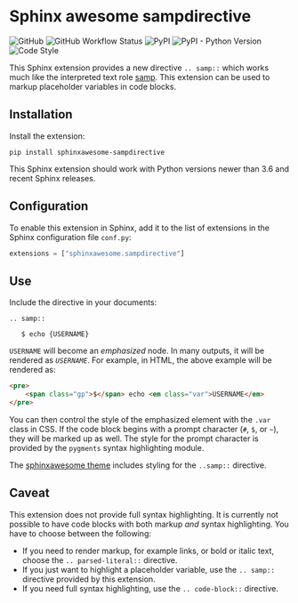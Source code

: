 # Sphinx awesome sampdirective

![GitHub](https://img.shields.io/github/license/kai687/sphinxawesome-sampdirective?color=blue&style=for-the-badge)
![GitHub Workflow Status](https://img.shields.io/github/workflow/status/kai687/sphinxawesome-sampdirective/Run%20unit%20tests?style=for-the-badge)
![PyPI](https://img.shields.io/pypi/v/sphinxawesome-sampdirective?style=for-the-badge)
![PyPI - Python Version](https://img.shields.io/pypi/pyversions/sphinxawesome-sampdirective?style=for-the-badge)
![Code Style](https://img.shields.io/badge/Code%20Style-Black-000000?style=for-the-badge)

This Sphinx extension provides a new directive `.. samp::` which works much like the
interpreted text role
[samp](https://www.sphinx-doc.org/en/master/usage/restructuredtext/roles.html#role-samp).
This extension can be used to markup placeholder variables in code blocks.

## Installation

Install the extension:

```console
pip install sphinxawesome-sampdirective
```

This Sphinx extension should work with Python versions newer than 3.6 and recent Sphinx
releases.

## Configuration

To enable this extension in Sphinx, add it to the list of extensions in the Sphinx
configuration file `conf.py`:

```python
extensions = ["sphinxawesome.sampdirective"]
```

## Use

Include the directive in your documents:

```
.. samp::

   $ echo {USERNAME}
```

`USERNAME` will become an _emphasized_ node. In many outputs, it will be rendered as
_`USERNAME`_. For example, in HTML, the above example will be rendered as:

```HTML
<pre>
    <span class="gp">$</span> echo <em class="var">USERNAME</em>
</pre>
```

You can then control the style of the emphasized element with the `.var` class in CSS.
If the code block begins with a prompt character (`#`, `$`, or `~`), they will be marked
up as well. The style for the prompt character is provided by the `pygments` syntax
highlighting module.

The [sphinxawesome theme](https://github.com/kai687/sphinxawesome-theme) includes
styling for the `..samp::` directive.

## Caveat

This extension does not provide full syntax highlighting. It is currently not possible
to have code blocks with both markup _and_ syntax highlighting. You have to choose between the following: 

- If you need to render markup, for example links, or bold or italic text, choose the `.. parsed-literal::` directive. 
- If you just want to highlight a placeholder variable, use the `.. samp::` directive provided by this extension. 
- If you need full syntax highlighting, use the `.. code-block::` directive.

